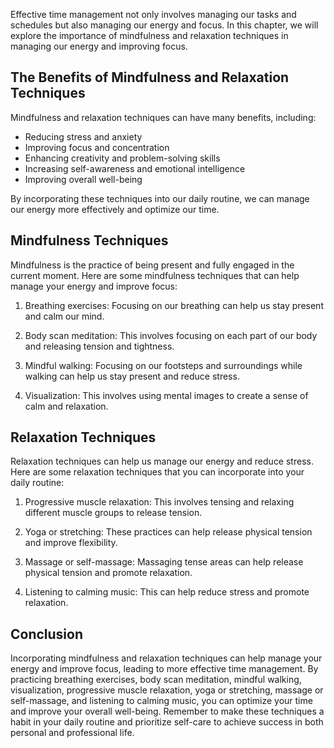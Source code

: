 
Effective time management not only involves managing our tasks and schedules but also managing our energy and focus. In this chapter, we will explore the importance of mindfulness and relaxation techniques in managing our energy and improving focus.

The Benefits of Mindfulness and Relaxation Techniques
-----------------------------------------------------

Mindfulness and relaxation techniques can have many benefits, including:

* Reducing stress and anxiety
* Improving focus and concentration
* Enhancing creativity and problem-solving skills
* Increasing self-awareness and emotional intelligence
* Improving overall well-being

By incorporating these techniques into our daily routine, we can manage our energy more effectively and optimize our time.

Mindfulness Techniques
----------------------

Mindfulness is the practice of being present and fully engaged in the current moment. Here are some mindfulness techniques that can help manage your energy and improve focus:

1. Breathing exercises: Focusing on our breathing can help us stay present and calm our mind.

2. Body scan meditation: This involves focusing on each part of our body and releasing tension and tightness.

3. Mindful walking: Focusing on our footsteps and surroundings while walking can help us stay present and reduce stress.

4. Visualization: This involves using mental images to create a sense of calm and relaxation.

Relaxation Techniques
---------------------

Relaxation techniques can help us manage our energy and reduce stress. Here are some relaxation techniques that you can incorporate into your daily routine:

1. Progressive muscle relaxation: This involves tensing and relaxing different muscle groups to release tension.

2. Yoga or stretching: These practices can help release physical tension and improve flexibility.

3. Massage or self-massage: Massaging tense areas can help release physical tension and promote relaxation.

4. Listening to calming music: This can help reduce stress and promote relaxation.

Conclusion
----------

Incorporating mindfulness and relaxation techniques can help manage your energy and improve focus, leading to more effective time management. By practicing breathing exercises, body scan meditation, mindful walking, visualization, progressive muscle relaxation, yoga or stretching, massage or self-massage, and listening to calming music, you can optimize your time and improve your overall well-being. Remember to make these techniques a habit in your daily routine and prioritize self-care to achieve success in both personal and professional life.

